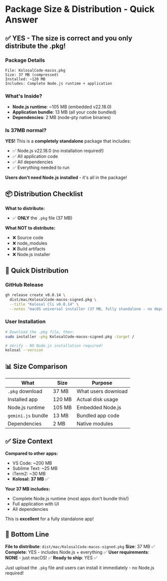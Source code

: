 # Package Size & Distribution - Quick Answer

## ✅ YES - The size is correct and you only distribute the .pkg!

### Package Details
```
File: KolosalCode-macos.pkg
Size: 37 MB (compressed)
Installed: ~120 MB
Includes: Complete Node.js runtime + application
```

### What's Inside?
- **Node.js runtime**: ~105 MB (embedded v22.18.0)
- **Application bundle**: 13 MB (all your code bundled)
- **Dependencies**: 2 MB (node-pty native binaries)

### Is 37MB normal?
**YES!** This is a **completely standalone** package that includes:
- ✅ Node.js v22.18.0 (no installation required!)
- ✅ All application code
- ✅ All dependencies
- ✅ Everything needed to run

**Users don't need Node.js installed** - it's all in the package!

## 📦 Distribution Checklist

**What to distribute:**
- ✅ **ONLY** the `.pkg` file (37 MB)

**What NOT to distribute:**
- ❌ Source code
- ❌ node_modules
- ❌ Build artifacts
- ❌ Node.js installer

## 🚀 Quick Distribution

### GitHub Release
```bash
gh release create v0.0.14 \
  dist/mac/KolosalCode-macos-signed.pkg \
  --title "Kolosal Cli v0.0.14" \
  --notes "macOS universal installer (37 MB, fully standalone - no dependencies!)"
```

### User Installation
```bash
# Download the .pkg file, then:
sudo installer -pkg KolosalCode-macos-signed.pkg -target /

# Verify - NO Node.js installation required!
kolosal --version
```

## 📊 Size Comparison

| What | Size | Purpose |
|------|------|---------|
| `.pkg` download | 37 MB | What users download |
| Installed app | 120 MB | Actual disk usage |
| Node.js runtime | 105 MB | Embedded Node.js |
| `gemini.js` bundle | 13 MB | Bundled app code |
| Dependencies | 2 MB | Native modules |

## ✅ Size Context

**Compared to other apps:**
- VS Code: ~200 MB
- Sublime Text: ~25 MB
- iTerm2: ~30 MB
- **Kolosal: 37 MB** ✅

**Your 37 MB includes:**
- Complete Node.js runtime (most apps don't bundle this!)
- Full application with UI
- All dependencies

This is **excellent** for a fully standalone app!

## 🎯 Bottom Line

**File to distribute**: `dist/mac/KolosalCode-macos-signed.pkg`
**Size**: 37 MB ✅
**Complete**: YES - includes Node.js + everything ✅
**User requirements**: **NONE** - just macOS! ✅
**Ready to ship**: YES ✅

Just upload the `.pkg` file and users can install it immediately - no Node.js required!

